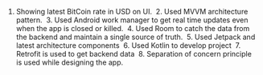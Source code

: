 1. Showing latest BitCoin rate in USD on UI.  2. Used MVVM architecture pattern.  3. Used Android work manager to get real time updates even when the app is closed or killed.  4. Used Room to catch the data from the backend and maintain a single source of truth.  5. Used Jetpack and latest architecture components  6. Used Kotlin to develop project  7. Retrofit is used to get backend data  8. Separation of concern principle is used while designing the app.
